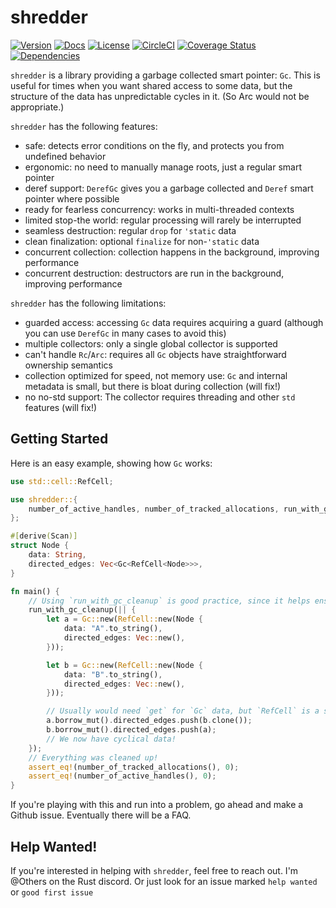 shredder
 ========
[![Version](https://img.shields.io/crates/v/shredder)](https://crates.io/crates/shredder)
[![Docs](https://docs.rs/shredder/badge.svg)](https://docs.rs/shredder)
[![License](https://img.shields.io/github/license/Others/shredder)](https://github.com/Others/shredder/blob/master/LICENSE.md)
[![CircleCI](https://img.shields.io/circleci/build/github/Others/shredder)](https://app.circleci.com/pipelines/github/Others/shredder)
[![Coverage Status](https://coveralls.io/repos/github/Others/shredder/badge.svg?branch=master)](https://coveralls.io/github/Others/shredder?branch=master)
[![Dependencies](https://img.shields.io/librariesio/github/Others/shredder)](https://libraries.io/github/Others/shredder)

`shredder` is a library providing a garbage collected smart pointer: `Gc`.
This is useful for times when you want shared access to some data, but the structure
of the data has unpredictable cycles in it. (So Arc would not be appropriate.)

`shredder` has the following features:
- safe: detects error conditions on the fly, and protects you from undefined behavior
- ergonomic: no need to manually manage roots, just a regular smart pointer
- deref support: `DerefGc` gives you a garbage collected and `Deref` smart pointer where possible
- ready for fearless concurrency: works in multi-threaded contexts
- limited stop-the world: regular processing will rarely be interrupted
- seamless destruction: regular `drop` for `'static` data
- clean finalization: optional `finalize` for non-`'static` data
- concurrent collection: collection happens in the background, improving performance
- concurrent destruction: destructors are run in the background, improving performance

`shredder` has the following limitations:
- guarded access: accessing `Gc` data requires acquiring a guard (although you can use `DerefGc` in many cases to avoid this)
- multiple collectors: only a single global collector is supported
- can't handle `Rc`/`Arc`: requires all `Gc` objects have straightforward ownership semantics
- collection optimized for speed, not memory use: `Gc` and internal metadata is small, but there is bloat during collection (will fix!)
- no no-std support: The collector requires threading and other `std` features (will fix!)

Getting Started
---------------
Here is an easy example, showing how `Gc` works:
```rust
use std::cell::RefCell;

use shredder::{
    number_of_active_handles, number_of_tracked_allocations, run_with_gc_cleanup, Gc, Scan,
};

#[derive(Scan)]
struct Node {
    data: String,
    directed_edges: Vec<Gc<RefCell<Node>>>,
}

fn main() {
    // Using `run_with_gc_cleanup` is good practice, since it helps ensure destructors are run
    run_with_gc_cleanup(|| {
        let a = Gc::new(RefCell::new(Node {
            data: "A".to_string(),
            directed_edges: Vec::new(),
        }));

        let b = Gc::new(RefCell::new(Node {
            data: "B".to_string(),
            directed_edges: Vec::new(),
        }));

        // Usually would need `get` for `Gc` data, but `RefCell` is a special case
        a.borrow_mut().directed_edges.push(b.clone());
        b.borrow_mut().directed_edges.push(a);
        // We now have cyclical data!
    });
    // Everything was cleaned up!
    assert_eq!(number_of_tracked_allocations(), 0);
    assert_eq!(number_of_active_handles(), 0);
}
```

If you're playing with this and run into a problem, go ahead and make a Github issue. Eventually there will be a FAQ.

Help Wanted!
------------
If you're interested in helping with `shredder`, feel free to reach out.
I'm @Others on the Rust discord. Or just look for an issue marked `help wanted
` or `good first issue`
